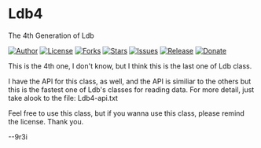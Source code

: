 # Ldb4
The 4th Generation of Ldb

[![Author](https://img.shields.io/badge/author-9r3i-lightgrey.svg)](https://github.com/9r3i)
[![License](https://img.shields.io/github/license/9r3i/Ldb4.svg)](https://github.com/9r3i/Ldb4/blob/master/license.txt)
[![Forks](https://img.shields.io/github/forks/9r3i/Ldb4.svg)](https://github.com/9r3i/Ldb4/network)
[![Stars](https://img.shields.io/github/stars/9r3i/Ldb4.svg)](https://github.com/9r3i/Ldb4/stargazers)
[![Issues](https://img.shields.io/github/issues/9r3i/Ldb4.svg)](https://github.com/9r3i/Ldb4/issues)
[![Release](https://img.shields.io/github/release/9r3i/Ldb4.svg)](https://github.com/9r3i/Ldb4/releases)
[![Donate](https://img.shields.io/badge/paypal-donate-yellowgreen.svg)](https://www.paypal.com/cgi-bin/webscr?cmd=_donations&business=5VLYA8SDV3CTG&lc=ID&item_name=Software%20Developer&currency_code=USD&bn=PP%2dDonationsBF%3abtn_donateCC_LG%2egif%3aNonHosted "Donate")

This is the 4th one, I don't know, but I think this is the last one of Ldb class.

I have the API for this class, as well, and the API is similiar to the others but this is the fastest one of Ldb's classes for reading data. For more detail, just take alook to the file: Ldb4-api.txt

Feel free to use this class, but if you wanna use this class, please remind the license. Thank you.

--9r3i

